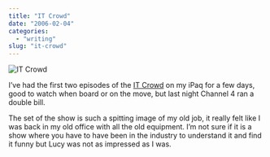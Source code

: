 ```yaml
---
title: "IT Crowd"
date: "2006-02-04"
categories:
  - "writing"
slug: "it-crowd"
---
```


![IT Crowd](/images/95394124.jpg)

I’ve had the first two episodes of the [IT Crowd](https://www.channel4.com/entertainment/tv/microsites/I/itcrowd/index.html) on my iPaq for a few days, good to watch when board or on the move, but last night Channel 4 ran a double bill.

The set of the show is such a spitting image of my old job, it really felt like I was back in my old office with all the old equipment.
I’m not sure if it is a show where you have to have been in the industry to understand it and find it funny but Lucy was not as impressed as I was.
